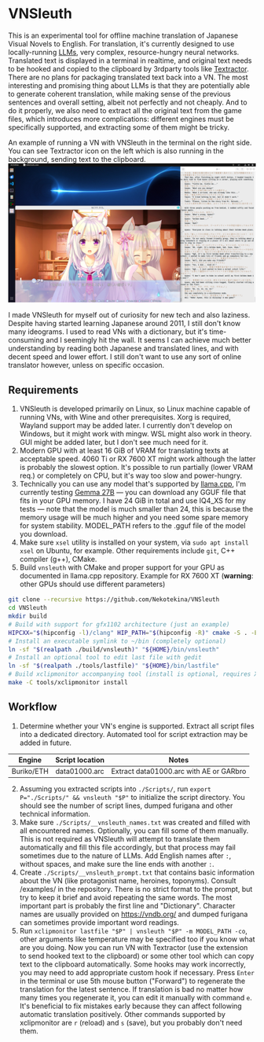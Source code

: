# VNSleuth
This is an experimental tool for offline machine translation of Japanese Visual Novels to English. For translation, it's currently designed to use locally-running [LLMs](https://en.wikipedia.org/wiki/Large_language_model), very complex, resource-hungry neural networks. Translated text is displayed in a terminal in realtime, and original text needs to be hooked and copied to the clipboard by 3rdparty tools like [Textractor](https://github.com/Artikash/Textractor). There are no plans for packaging translated text back into a VN. The most interesting and promising thing about LLMs is that they are potentially able to generate coherent translation, while making sense of the previous sentences and overall setting, albeit not perfectly and not cheaply. And to do it properly, we also need to extract all the original text from the game files, which introduces more complications: different engines must be specifically supported, and extracting some of them might be tricky.

An example of running a VN with VNSleuth in the terminal on the right side. You can see Textractor icon on the left which is also running in the background, sending text to the clipboard.
![Screenshot of the 'Nekotsuku Sakura' with VNSleuth displaying some translation in the terminal.](/examples/screenshot1.png)

I made VNSleuth for myself out of curiosity for new tech and also laziness. Despite having started learning Japanese around 2011, I still don't know many ideograms. I used to read VNs with a dictionary, but it's time-consuming and I seemingly hit the wall. It seems I can achieve much better understanding by reading both Japanese and translated lines, and with decent speed and lower effort. I still don't want to use any sort of online translator however, unless on specific occasion.

## Requirements
1. VNSleuth is developed primarily on Linux, so Linux machine capable of running VNs, with Wine and other prerequisites. Xorg is required, Wayland support may be added later. I currently don't develop on Windows, but it might work with mingw. WSL might also work in theory. GUI might be added later, but I don't see much need for it.
1. Modern GPU with at least 16 GiB of VRAM for translating texts at acceptable speed. 4060 Ti or RX 7600 XT might work although the latter is probably the slowest option. It's possible to run partially (lower VRAM req.) or completely on CPU, but it's way too slow and power-hungry.
1. Technically you can use any model that's supported by [llama.cpp](https://github.com/ggerganov/llama.cpp), I'm currently testing [Gemma 27B](https://huggingface.co/bartowski/Big-Tiger-Gemma-27B-v1-GGUF/tree/main) — you can download any GGUF file that fits in your GPU memory. I have 24 GiB in total and use IQ4_XS for my tests — note that the model is much smaller than 24, this is because the memory usage will be much higher and you need some spare memory for system stability. MODEL_PATH refers to the .gguf file of the model you download.
1. Make sure `xsel` utility is installed on your system, via `sudo apt install xsel` on Ubuntu, for example. Other requirements include `git`, C++ compiler (g++), CMake.
1. Build `vnsleuth` with CMake and proper support for your GPU as documented in llama.cpp repository. Example for RX 7600 XT (**warning**: other GPUs should use different parameters)
```bash
git clone --recursive https://github.com/Nekotekina/VNSleuth
cd VNSleuth
mkdir build
# Build with support for gfx1102 architecture (just an example)
HIPCXX="$(hipconfig -l)/clang" HIP_PATH="$(hipconfig -R)" cmake -S . -B build -DGGML_HIPBLAS=ON -DAMDGPU_TARGETS=gfx1102 -DCMAKE_BUILD_TYPE=Release && cmake --build build --config Release -- -j $(nproc)
# Install an executable symlink to ~/bin (completely optional)
ln -sf "$(realpath ./build/vnsleuth)" "${HOME}/bin/vnsleuth"
# Install an optional tool to edit last file with gedit
ln -sf "$(realpath ./tools/lastfile)" "${HOME}/bin/lastfile"
# Build xclipmonitor accompanying tool (install is optional, requires XOrg and g++)
make -C tools/xclipmonitor install
```

## Workflow
1. Determine whether your VN's engine is supported. Extract all script files into a dedicated directory. Automated tool for script extraction may be added in future.

| Engine | Script location | Notes |
|:-------:|:-------:|:-------:|
| Buriko/ETH | data01000.arc | Extract data01000.arc with AE or GARbro |

2. Assuming you extracted scripts into `./Scripts/`, run `export P="./Scripts/" && vnsleuth "$P"` to initialize the script directory. You should see the number of script lines, dumped furigana and other technical information.
2. Make sure `./Scripts/__vnsleuth_names.txt` was created and filled with all encountered names. Optionally, you can fill some of them manually. This is not required as VNSleuth will attempt to translate them automatically and fill this file accordingly, but that process may fail sometimes due to the nature of LLMs. Add English names after `:`, without spaces, and make sure the line ends with another `:`.
2. Create `./Scripts/__vnsleuth_prompt.txt` that contains basic information about the VN (like protagonist name, heroines, toponyms). Consult /examples/ in the repository. There is no strict format to the prompt, but try to keep it brief and avoid repeating the same words. The most important part is probably the first line and "Dictionary". Character names are usually provided on https://vndb.org/ and dumped furigana can sometimes provide important word readings.
2. Run `xclipmonitor lastfile "$P" | vnsleuth "$P" -m MODEL_PATH -co`, other arguments like temperature may be specified too if you know what are you doing. Now you can run VN with Textractor (use the extension to send hooked text to the clipboard) or some other tool which can copy text to the clipboard automatically. Some hooks may work incorrectly, you may need to add appropriate custom hook if necessary. Press `Enter` in the terminal or use 5th mouse button ("Forward") to regenerate the translation for the latest sentence. If translation is bad no matter how many times you regenerate it, you can edit it manually with command `e`. It's beneficial to fix mistakes early because they can affect following automatic translation positively. Other commands supported by xclipmonitor are `r` (reload) and `s` (save), but you probably don't need them.
